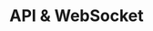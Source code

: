 ---
title: "API & WebSocket"
description: "REST API endpoints and WebSocket events for real-time communication"
weight: 40
---